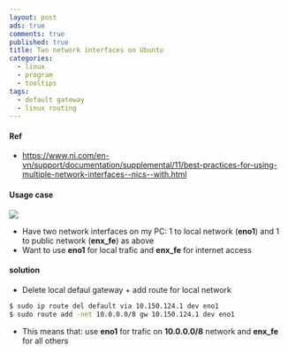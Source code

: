 ```yaml
---
layout: post
ads: true
comments: true
published: true
title: Two network interfaces on Ubuntu
categories:
  - linux
  - program
  - tooltips
tags:
  - default gateway
  - linux routing
---
```

#### Ref
- https://www.ni.com/en-vn/support/documentation/supplemental/11/best-practices-for-using-multiple-network-interfaces--nics--with.html

#### Usage case

![](https://i.imgur.com/qw5Y8sQ.png)

- Have two network interfaces on my PC: 1 to local network (**eno1**) and 1 to public network (**enx_fe**) as above
- Want to use **eno1** for local trafic and **enx_fe** for internet access

#### solution

- Delete local defaul gateway + add route for local network

```bash
$ sudo ip route del default via 10.150.124.1 dev eno1
$ sudo route add -net 10.0.0.0/8 gw 10.150.124.1 dev eno1
```

- This means that: use **eno1** for trafic on **10.0.0.0/8** network and **enx_fe** for all others
